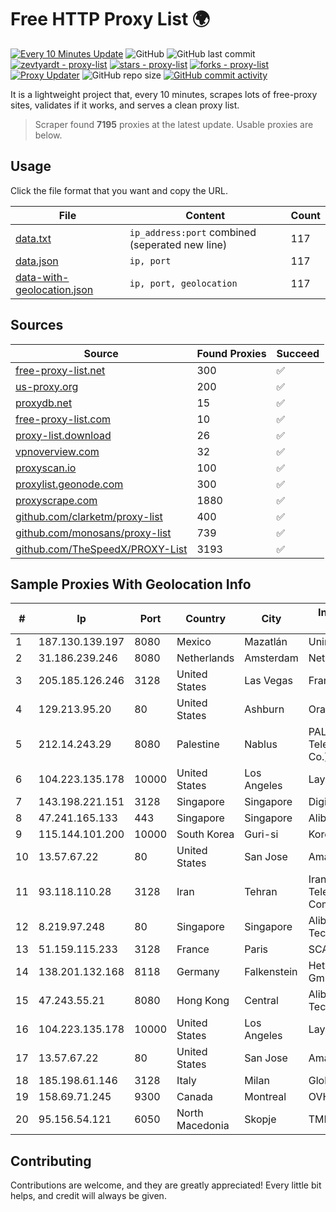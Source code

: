 
# Free HTTP Proxy List 🌍

[![Every 10 Minutes Update](https://github.com/mertguvencli/http-proxy-list/actions/workflows/main.yml/badge.svg?branch=main)](https://github.com/mertguvencli/http-proxy-list/actions/workflows/main.yml)
![GitHub](https://img.shields.io/github/license/mertguvencli/http-proxy-list)
![GitHub last commit](https://img.shields.io/github/last-commit/mertguvencli/http-proxy-list)
[![zevtyardt - proxy-list](https://img.shields.io/static/v1?label=zevtyardt&message=proxy-list&color=blue&logo=github)](https://github.com/zevtyardt/proxy-list "Go to GitHub repo")
[![stars - proxy-list](https://img.shields.io/github/stars/zevtyardt/proxy-list?style=social)](https://github.com/zevtyardt/proxy-list)
[![forks - proxy-list](https://img.shields.io/github/forks/zevtyardt/proxy-list?style=social)](https://github.com/zevtyardt/proxy-list)
[![Proxy Updater](https://github.com/zevtyardt/proxy-list/workflows/Proxy%20Updater/badge.svg)](https://github.com/zevtyardt/proxy-list/actions?query=workflow:"Proxy+Updater")
![GitHub repo size](https://img.shields.io/github/repo-size/zevtyardt/proxy-list)
[![GitHub commit activity](https://img.shields.io/github/commit-activity/m/zevtyardt/proxy-list?logo=commits)](https://github.com/zevtyardt/proxy-list/commits/main)

It is a lightweight project that, every 10 minutes, scrapes lots of free-proxy sites, validates if it works, and serves a clean proxy list.

> Scraper found **7195** proxies at the latest update. Usable proxies are below.

## Usage

Click the file format that you want and copy the URL.

|File|Content|Count|
|----|-------|-----|
|[data.txt](https://raw.githubusercontent.com/mertguvencli/http-proxy-list/main/proxy-list/data.txt)|`ip_address:port` combined (seperated new line)|117|
|[data.json](https://raw.githubusercontent.com/mertguvencli/http-proxy-list/main/proxy-list/data.json)|`ip, port`|117|
|[data-with-geolocation.json](https://raw.githubusercontent.com/mertguvencli/http-proxy-list/main/proxy-list/data-with-geolocation.json)|`ip, port, geolocation`|117|

## Sources

|Source|Found Proxies|Succeed|
|------|-------------|-------|
|[free-proxy-list.net](https://free-proxy-list.net)|300|✅|
|[us-proxy.org](https://www.us-proxy.org)|200|✅|
|[proxydb.net](http://proxydb.net)|15|✅|
|[free-proxy-list.com](https://free-proxy-list.com/?page=&port=&type%5B%5D=http&type%5B%5D=https&up_time=0&search=Search)|10|✅|
|[proxy-list.download](https://www.proxy-list.download/HTTP)|26|✅|
|[vpnoverview.com](https://vpnoverview.com/privacy/anonymous-browsing/free-proxy-servers)|32|✅|
|[proxyscan.io](https://www.proxyscan.io)|100|✅|
|[proxylist.geonode.com](https://proxylist.geonode.com/api/proxy-list?limit=300&page=1&sort_by=lastChecked&sort_type=desc&protocols=http,https)|300|✅|
|[proxyscrape.com](https://api.proxyscrape.com/v2/?request=displayproxies&protocol=http&timeout=10000&country=all&ssl=all&anonymity=all)|1880|✅|
|[github.com/clarketm/proxy-list](https://raw.githubusercontent.com/clarketm/proxy-list/master/proxy-list-raw.txt)|400|✅|
|[github.com/monosans/proxy-list](https://raw.githubusercontent.com/monosans/proxy-list/main/proxies/http.txt)|739|✅|
|[github.com/TheSpeedX/PROXY-List](https://raw.githubusercontent.com/TheSpeedX/PROXY-List/master/http.txt)|3193|✅|


## Sample Proxies With Geolocation Info

|#|Ip|Port|Country|City|Internet Service Provider|
|-|--|----|-------|----|-------------------------|
|1|187.130.139.197|8080|Mexico|Mazatlán|Uninet S.A. de C.V.|
|2|31.186.239.246|8080|Netherlands|Amsterdam|NetSkope Inc|
|3|205.185.126.246|3128|United States|Las Vegas|FranTech Solutions|
|4|129.213.95.20|80|United States|Ashburn|Oracle Corporation|
|5|212.14.243.29|8080|Palestine|Nablus|PALTEL (Palestine Telecommunications Co.).|
|6|104.223.135.178|10000|United States|Los Angeles|LayerHost|
|7|143.198.221.151|3128|Singapore|Singapore|DigitalOcean, LLC|
|8|47.241.165.133|443|Singapore|Singapore|Alibaba.com LLC|
|9|115.144.101.200|10000|South Korea|Guri-si|Korea Telecom|
|10|13.57.67.22|80|United States|San Jose|Amazon.com, Inc.|
|11|93.118.110.28|3128|Iran|Tehran|Iran Telecommunication Company PJS|
|12|8.219.97.248|80|Singapore|Singapore|Alibaba (US) Technology Co., Ltd.|
|13|51.159.115.233|3128|France|Paris|SCALEWAY|
|14|138.201.132.168|8118|Germany|Falkenstein|Hetzner Online GmbH|
|15|47.243.55.21|8080|Hong Kong|Central|Alibaba (US) Technology Co., Ltd.|
|16|104.223.135.178|10000|United States|Los Angeles|LayerHost|
|17|13.57.67.22|80|United States|San Jose|Amazon.com, Inc.|
|18|185.198.61.146|3128|Italy|Milan|Global Router LLC|
|19|158.69.71.245|9300|Canada|Montreal|OVH SAS|
|20|95.156.54.121|6050|North Macedonia|Skopje|TMMK|



## Contributing

Contributions are welcome, and they are greatly appreciated! Every
little bit helps, and credit will always be given.

